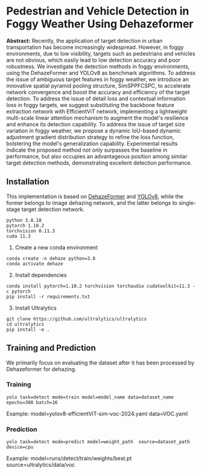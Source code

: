 # Pedestrian and Vehicle Detection in Foggy Weather Using Dehazeformer

**Abstract:** 
Recently, the application of target detection in urban transportation has become increasingly widespread.
However, in foggy environments, due to low visibility, targets such as pedestrians and vehicles are not obvious, which easily lead to low detection accuracy and poor robustness. 
We investigate the detection methods in foggy environments, using the DehazeFormer and YOLOv8 as benchmark algorithms.
To address the issue of ambiguous target features in foggy weather,
we introduce an innovative spatial pyramid pooling structure, SimSPPFCSPC, to accelerate network convergence and boost the accuracy and efficiency of the target detection.
To address the issue of detail loss and contextual information loss in foggy targets, we suggest substituting the backbone feature extraction network with EfficientViT network,
implementing a lightweight multi-scale linear attention mechanism to augment the model's resilience and enhance its detection capability.
To address the issue of target size variation in foggy weather, we propose a dynamic IoU-based dynamic adjustment gradient distribution strategy to refine the loss function, bolstering the model's generalization capability.
Experimental results indicate the proposed method not only surpasses the baseline in performance, but also occupies an advantageous position among similar target detection methods, demonstrating excellent detection performance.

## Installation

This implementation is based on [DehazeFormer](https://github.com/IDKiro/DehazeFormer) and [YOLOv8](https://github.com/ultralytics/ultralytics), 
while the former belongs to image dehazing network, and the latter belongs to single-stage target detection network.

```
python 3.8.18
pytorch 1.10.2
torchvision 0.11.3
cuda 11.3
```

1. Create a new conda environment
```
conda create -n dehaze python=3.8
conda activate dehaze
```

2. Install dependencies
```
conda install pytorch=1.10.2 torchvision torchaudio cudatoolkit=11.3 -c pytorch
pip install -r requirements.txt
```

3. Install Ultralytics
```
git clone https://github.com/ultralytics/ultralytics
cd ultralytics
pip install -e .
```

## Training and Prediction
We primarily focus on evaluating the dataset after it has been processed by Dehazeformer for dehazing.

### Training
```
yolo task=detect mode=train model=model_name data=dataset_name epochs=300 batch=16
```
Example: model=yolov8-efficientViT-sim-voc-2024.yaml data=VOC.yaml

### Prediction
```
yolo task=detect mode=predict model=weight_path  source=dataset_path  device=cpu
```
Example: model=runs/detect/train/weights/best.pt  source=ultralytics/data/voc
